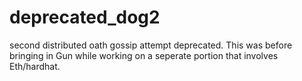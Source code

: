 # deprecated_dog2

second distributed oath gossip attempt deprecated. This was before bringing in Gun while working on a seperate portion that involves Eth/hardhat. 
